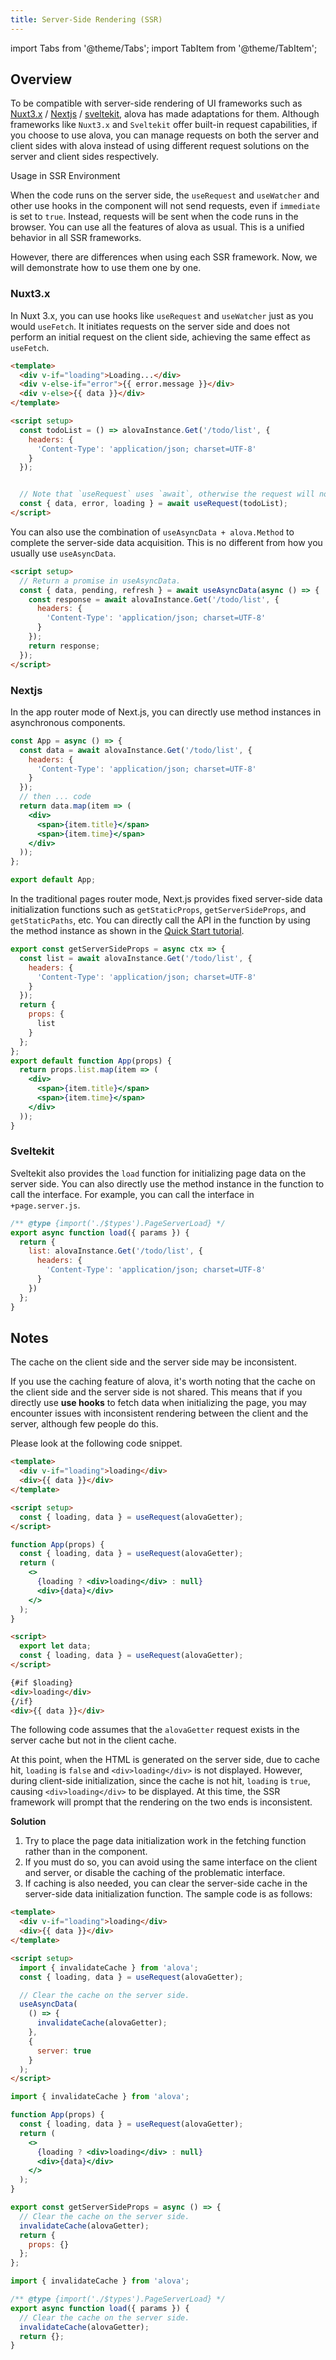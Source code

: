 ```yaml
---
title: Server-Side Rendering (SSR)
---
```


import Tabs from '@theme/Tabs';
import TabItem from '@theme/TabItem';

## Overview

To be compatible with server-side rendering of UI frameworks such as [Nuxt3.x](https://nuxt.com/) / [Nextjs](https://nextjs.org/) / [sveltekit](https://kit.svelte.dev/), alova has made adaptations for them. Although frameworks like `Nuxt3.x` and `Sveltekit` offer built-in request capabilities, if you choose to use alova, you can manage requests on both the server and client sides with alova instead of using different request solutions on the server and client sides respectively.

Usage in SSR Environment

When the code runs on the server side, the `useRequest` and `useWatcher` and other use hooks in the component will not send requests, even if `immediate` is set to `true`. Instead, requests will be sent when the code runs in the browser. You can use all the features of alova as usual. This is a unified behavior in all SSR frameworks.

However, there are differences when using each SSR framework. Now, we will demonstrate how to use them one by one.

### Nuxt3.x

In Nuxt 3.x, you can use hooks like `useRequest` and `useWatcher` just as you would `useFetch`. It initiates requests on the server side and does not perform an initial request on the client side, achieving the same effect as `useFetch`.

```html
<template>
  <div v-if="loading">Loading...</div>
  <div v-else-if="error">{{ error.message }}</div>
  <div v-else>{{ data }}</div>
</template>

<script setup>
  const todoList = () => alovaInstance.Get('/todo/list', {
    headers: {
      'Content-Type': 'application/json; charset=UTF-8'
    }
  });


  // Note that `useRequest` uses `await`, otherwise the request will not be sent on the server side.
  const { data, error, loading } = await useRequest(todoList);
</script>
```

You can also use the combination of `useAsyncData + alova.Method` to complete the server-side data acquisition. This is no different from how you usually use `useAsyncData`.

```html
<script setup>
  // Return a promise in useAsyncData.
  const { data, pending, refresh } = await useAsyncData(async () => {
    const response = await alovaInstance.Get('/todo/list', {
      headers: {
        'Content-Type': 'application/json; charset=UTF-8'
      }
    });
    return response;
  });
</script>
```

### Nextjs

<Tabs>
<TabItem value="1" label="App Router">

In the app router mode of Next.js, you can directly use method instances in asynchronous components.

```jsx
const App = async () => {
  const data = await alovaInstance.Get('/todo/list', {
    headers: {
      'Content-Type': 'application/json; charset=UTF-8'
    }
  });
  // then ... code
  return data.map(item => (
    <div>
      <span>{item.title}</span>
      <span>{item.time}</span>
    </div>
  ));
};

export default App;
```

</TabItem>
<TabItem value="2" label="Pages Router">

In the traditional pages router mode, Next.js provides fixed server-side data initialization functions such as `getStaticProps`, `getServerSideProps`, and `getStaticPaths`, etc. You can directly call the API in the function by using the method instance as shown in the [Quick Start tutorial](/tutorial/getting-started/quick-start).

```jsx
export const getServerSideProps = async ctx => {
  const list = await alovaInstance.Get('/todo/list', {
    headers: {
      'Content-Type': 'application/json; charset=UTF-8'
    }
  });
  return {
    props: {
      list
    }
  };
};
export default function App(props) {
  return props.list.map(item => (
    <div>
      <span>{item.title}</span>
      <span>{item.time}</span>
    </div>
  ));
}
```

</TabItem>
</Tabs>

### Sveltekit

Sveltekit also provides the `load` function for initializing page data on the server side. You can also directly use the method instance in the function to call the interface. For example, you can call the interface in `+page.server.js`.

```javascript title=+page.server.js
/** @type {import('./$types').PageServerLoad} */
export async function load({ params }) {
  return {
    list: alovaInstance.Get('/todo/list', {
      headers: {
        'Content-Type': 'application/json; charset=UTF-8'
      }
    })
  };
}
```

## Notes

The cache on the client side and the server side may be inconsistent.

If you use the caching feature of alova, it's worth noting that the cache on the client side and the server side is not shared. This means that if you directly use **use hooks** to fetch data when initializing the page, you may encounter issues with inconsistent rendering between the client and the server, although few people do this.

Please look at the following code snippet.

<Tabs groupId="framework">
<TabItem label="nuxt" value="1">

```html
<template>
  <div v-if="loading">loading</div>
  <div>{{ data }}</div>
</template>

<script setup>
  const { loading, data } = useRequest(alovaGetter);
</script>
```

</TabItem>
<TabItem label="next" value="2">

```jsx
function App(props) {
  const { loading, data } = useRequest(alovaGetter);
  return (
    <>
      {loading ? <div>loading</div> : null}
      <div>{data}</div>
    </>
  );
}
```

</TabItem>
<TabItem label="sveltekit" value="3">

```html
<script>
  export let data;
  const { loading, data } = useRequest(alovaGetter);
</script>

{#if $loading}
<div>loading</div>
{/if}
<div>{{ data }}</div>
```

</TabItem>
</Tabs>

The following code assumes that the `alovaGetter` request exists in the server cache but not in the client cache.

At this point, when the HTML is generated on the server side, due to cache hit, `loading` is `false` and `<div>loading</div>` is not displayed. However, during client-side initialization, since the cache is not hit, `loading` is `true`, causing `<div>loading</div>` to be displayed. At this time, the SSR framework will prompt that the rendering on the two ends is inconsistent.

**Solution**

1. Try to place the page data initialization work in the fetching function rather than in the component.
2. If you must do so, you can avoid using the same interface on the client and server, or disable the caching of the problematic interface.
3. If caching is also needed, you can clear the server-side cache in the server-side data initialization function. The sample code is as follows:

<Tabs groupId="framework">
<TabItem label="nuxt" value="1">

```html
<template>
  <div v-if="loading">loading</div>
  <div>{{ data }}</div>
</template>

<script setup>
  import { invalidateCache } from 'alova';
  const { loading, data } = useRequest(alovaGetter);

  // Clear the cache on the server side.
  useAsyncData(
    () => {
      invalidateCache(alovaGetter);
    },
    {
      server: true
    }
  );
</script>
```

</TabItem>
<TabItem label="next" value="2">

```jsx
import { invalidateCache } from 'alova';

function App(props) {
  const { loading, data } = useRequest(alovaGetter);
  return (
    <>
      {loading ? <div>loading</div> : null}
      <div>{data}</div>
    </>
  );
}

export const getServerSideProps = async () => {
  // Clear the cache on the server side.
  invalidateCache(alovaGetter);
  return {
    props: {}
  };
};
```

</TabItem>
<TabItem label="sveltekit" value="3">

```javascript title=+page.server.js
import { invalidateCache } from 'alova';

/** @type {import('./$types').PageServerLoad} */
export async function load({ params }) {
  // Clear the cache on the server side.
  invalidateCache(alovaGetter);
  return {};
}
```

</TabItem>
</Tabs>
